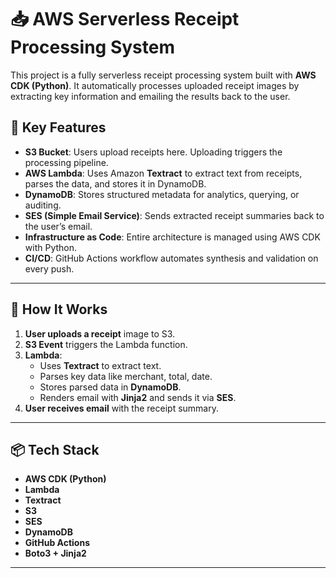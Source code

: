 
# 📥 AWS Serverless Receipt Processing System

This project is a fully serverless receipt processing system built with **AWS CDK (Python)**. It automatically processes uploaded receipt images by extracting key information and emailing the results back to the user.

## 🔧 Key Features

- **S3 Bucket**: Users upload receipts here. Uploading triggers the processing pipeline.
- **AWS Lambda**: Uses Amazon **Textract** to extract text from receipts, parses the data, and stores it in DynamoDB.
- **DynamoDB**: Stores structured metadata for analytics, querying, or auditing.
- **SES (Simple Email Service)**: Sends extracted receipt summaries back to the user’s email.
- **Infrastructure as Code**: Entire architecture is managed using AWS CDK with Python.
- **CI/CD**: GitHub Actions workflow automates synthesis and validation on every push.

---

## 🚀 How It Works

1. **User uploads a receipt** image to S3.
2. **S3 Event** triggers the Lambda function.
3. **Lambda**:
   - Uses **Textract** to extract text.
   - Parses key data like merchant, total, date.
   - Stores parsed data in **DynamoDB**.
   - Renders email with **Jinja2** and sends it via **SES**.
4. **User receives email** with the receipt summary.

---

## 📦 Tech Stack

- **AWS CDK (Python)**
- **Lambda**
- **Textract**
- **S3**
- **SES**
- **DynamoDB**
- **GitHub Actions**
- **Boto3 + Jinja2**

---
